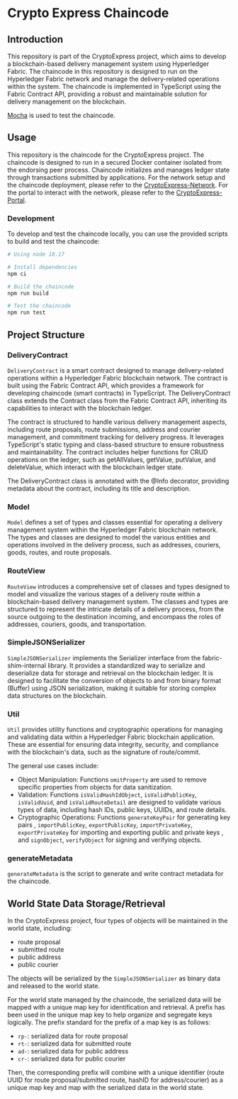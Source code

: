 # Crypto Express Chaincode

## Introduction
This repository is part of the CryptoExpress project, which aims to develop a blockchain-based delivery management system using Hyperledger Fabric. The chaincode in this repository is designed to run on the Hyperledger Fabric network and manage the delivery-related operations within the system. The chaincode is implemented in TypeScript using the Fabric Contract API, providing a robust and maintainable solution for delivery management on the blockchain.

[Mocha](https://mochajs.org/) is used to test the chaincode.


## Usage
This repository is the chaincode for the CryptoExpress project. The chaincode is designed to run in a secured Docker container isolated from the endorsing peer process. Chaincode initializes and manages ledger state through transactions submitted by applications. For the network setup and the chaincode deployment, please refer to the [CryptoExpress-Network](https://github.com/Jerrylum/CryptoExpress-Network). For the portal to interact with the network, please refer to the [CryptoExpress-Portal](https://github.com/Jerrylum/CryptoExpress-Portal).

### Development
To develop and test the chaincode locally, you can use the provided scripts to build and test the chaincode:

```bash
# Using node 18.17

# Install dependencies
npm ci

# Build the chaincode
npm run build

# Test the chaincode
npm run test
```

## Project Structure

### DeliveryContract
`DeliveryContract` is a smart contract designed to manage delivery-related operations within a Hyperledger Fabric blockchain network. The contract is built using the Fabric Contract API, which provides a framework for developing chaincode (smart contracts) in TypeScript. The DeliveryContract class extends the Contract class from the Fabric Contract API, inheriting its capabilities to interact with the blockchain ledger.

The contract is structured to handle various delivery management aspects, including route proposals, route submissions, address and courier management, and commitment tracking for delivery progress. It leverages TypeScript's static typing and class-based structure to ensure robustness and maintainability. The contract includes helper functions for CRUD operations on the ledger, such as getAllValues, getValue, putValue, and deleteValue, which interact with the blockchain ledger state.

The DeliveryContract class is annotated with the @Info decorator, providing metadata about the contract, including its title and description.

### Model
`Model` defines a set of types and classes essential for operating a delivery management system within the Hyperledger Fabric blockchain network. The types and classes are designed to model the various entities and operations involved in the delivery process, such as addresses, couriers, goods, routes, and route proposals.

### RouteView
`RouteView` introduces a comprehensive set of classes and types designed to model and visualize the various stages of a delivery route within a blockchain-based delivery management system. The classes and types are structured to represent the intricate details of a delivery process, from the source outgoing to the destination incoming, and encompass the roles of addresses, couriers, goods, and transportation.

### SimpleJSONSerializer
`SimpleJSONSerializer` implements the Serializer interface from the fabric-shim-internal library. It provides a standardized way to serialize and deserialize data for storage and retrieval on the blockchain ledger. It is designed to facilitate the conversion of objects to and from binary format (Buffer) using JSON serialization, making it suitable for storing complex data structures on the blockchain.

### Util
`Util` provides utility functions and cryptographic operations for managing and validating data within a Hyperledger Fabric blockchain application. These are essential for ensuring data integrity, security, and compliance with the blockchain's data, such as the signature of route/commit. 

The general use cases include:
- Object Manipulation: Functions `omitProperty` are used to remove specific properties from objects for data sanitization.
- Validation: Functions `isValidHashIdObject`, `isValidPublicKey`, `isValidUuid`, and `isValidRouteDetail` are designed to validate various types of data, including hash IDs, public keys, UUIDs, and route details.
- Cryptographic Operations: Functions `generateKeyPair` for generating key pairs , `importPublicKey`, `exportPublicKey`, `importPrivateKey`, `exportPrivateKey` for importing and exporting public and private keys , and `signObject`, `verifyObject` for signing and verifying objects.

### generateMetadata
`generateMetadata` is the script to generate and write contract metadata for the chaincode.

## World State Data Storage/Retrieval
In the CryptoExpress project, four types of objects will be maintained in the world state, including:
- route proposal
- submitted route
- public address
- public courier

The objects will be serialized by the `SimpleJSONSerializer` as binary data and released to the world state.

For the world state managed by the chaincode, the serialized data will be mapped with a unique map key for identification and retrieval.
A prefix has been used in the unique map key to help organize and segregate keys logically.
The prefix standard for the prefix of a map key is as follows:
- `rp-`: serialized data for route proposal
- `rt-`: serialized data for submitted route
- `ad-`: serialized data for public address
- `cr-`: serialized data for public courier

Then, the corresponding prefix will combine with a unique identifier (route UUID for route proposal/submitted route, hashID for address/courier) as a unique map key and map with the serialized data in the world state.
